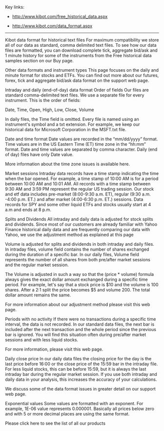 Key links:

* http://www.kibot.com/free_historical_data.aspx

* http://www.kibot.com/data_format.aspx

------------------------

Kibot data format for historical text files
For maximum compatibility we store all of our data as standard, comma delimited text files. To see how our data files are formatted, you can download complete tick, aggregate bid/ask and 1 minute history for some of the instruments from the Free historical data samples section on our Buy page.

Other data formats and instrument types
This page focuses on the daily and minute format for stocks and ETFs. You can find out more about our futures, forex, tick and aggregate bid/ask data format on the support web page.

Intraday and daily (end-of-day) data format
Order of fields
Our files are standard comma-delimited text files. We use a separate file for every instrument. This is the order of fields:

Date, Time, Open, High, Low, Close, Volume

In daily files, the Time field is omitted. Every file is named using an instrument's symbol and a txt extension. For example, we keep our historical data for Microsoft Corporation in the MSFT.txt file.

Date and time format
Date values are recorded in the “mm/dd/yyyy” format. Time values are in the US Eastern Time (ET) time zone in the “hh:mm” format. Date and time values are separated by comma character. Daily (end of day) files have only Date value.

More information about the time zone issues is available here.

Market sessions
Intraday data records have a time stamp indicating the time when the bar opened. For example, a time stamp of 10:00 AM is for a period between 10:00 AM and 10:01 AM. All records with a time stamp between 9:30 AM and 3:59 PM represent the regular US trading session. Our stock and etf data includes pre-market (8:00-9:30 a.m. ET), regular (9:30 a.m. -4:00 p.m. ET.) and after market (4:00-6:30 p.m. ET.) sessions. Data records for SPY and some other liquid ETFs and stocks usually start at 4 a.m and ends at 8 p.m.

Splits and Dividends
All intraday and daily data is adjusted for stock splits and dividends. Since most of our customers are already familiar with Yahoo Finance historical daily data and are frequently comparing our data with Yahoo, we use the adjustment method as explained at this page

Volume is adjusted for splits and dividends in both intraday and daily files. In intraday files, volume field contains the number of shares exchanged during the duration of a specific bar. In our daily files, Volume field represents the number of all shares from both pre/after market sessions and the regular market session.

The Volume is adjusted in such a way so that the (price * volume) formula always gives the exact dollar amount exchanged during a specific time period. For example, let's say that a stock price is $10 and the volume is 100 shares. After a 2:1 split the price becomes $5 and volume 200. The total dollar amount remains the same.

For more information about our adjustment method please visit this web page.

Periods with no activity
If there were no transactions during a specific time interval, the data is not recorded. In our standard data files, the next bar is included after the next transaction and the whole period since the previous bar is ignored. You will find this situation often during pre/after market sessions and with less liquid stocks.

For more information, please visit this web page.

Daily close price
In our daily data files the closing price for the day is the last price before 16:00 or the close price of the 15:59 bar in the intraday file. For less liquid stocks, this can be before 15:59, but it is always the last intraday bar during the regular market session. If you use both intraday and daily data in your analysis, this increases the accuracy of your calculations.

We discuss some of the data format issues in greater detail on our support web page.

Exponential values
Some values are formatted with an exponent. For example, 1E-06 value represents 0.000001. Basically all prices below zero and with 5 or more decimal places are using the same format.

Please click here to see the list of all our products


